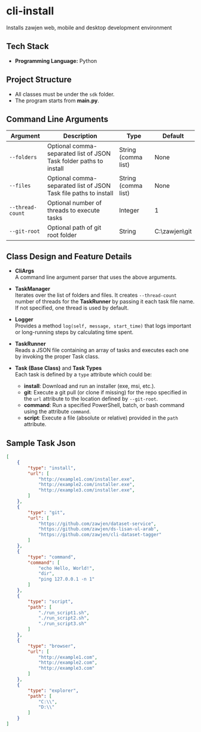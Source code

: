 # cli-install
Installs zawjen web, mobile and desktop development environment

## Tech Stack
- **Programming Language:** Python

## Project Structure
- All classes must be under the `sdk` folder.
- The program starts from **main.py**.

## Command Line Arguments

| Argument         | Description                                                        | Type                | Default       |
| ---------------- | ------------------------------------------------------------------ | ------------------- | ------------- |
| `--folders`      | Optional comma-separated list of JSON Task folder paths to install | String (comma list) | None          |
| `--files`        | Optional comma-separated list of JSON Task file paths to install   | String (comma list) | None          |
| `--thread-count` | Optional number of threads to execute tasks                        | Integer             | 1             |
| `--git-root`     | Optional path of git root folder                                   | String              | C:\zawjen\git |

## Class Design and Feature Details 

- **CliArgs**  
  A command line argument parser that uses the above arguments.

- **TaskManager**  
  Iterates over the list of folders and files. It creates `--thread-count` number of threads for the **TaskRunner** by passing it each task file name. If not specified, one thread is used by default.

- **Logger**  
  Provides a method `log(self, message, start_time)` that logs important or long-running steps by calculating time spent.

- **TaskRunner**  
  Reads a JSON file containing an array of tasks and executes each one by invoking the proper Task class.

- **Task (Base Class)** and **Task Types**  
  Each task is defined by a `type` attribute which could be:  
  - **install**: Download and run an installer (exe, msi, etc.).  
  - **git**: Execute a git pull (or clone if missing) for the repo specified in the `url` attribute to the location defined by `--git-root`.  
  - **command**: Run a specified PowerShell, batch, or bash command using the attribute `command`.  
  - **script**: Execute a file (absolute or relative) provided in the `path` attribute.

## Sample Task Json

```json
[
    {
        "type": "install",
        "url": [
            "http://example1.com/installer.exe",
            "http://example2.com/installer.exe",
            "http://example3.com/installer.exe",
        ]
    },
    {
        "type": "git",
        "url": [
            "https://github.com/zawjen/dataset-service",
            "https://github.com/zawjen/ds-lisan-ul-arab",
            "https://github.com/zawjen/cli-dataset-tagger"
        ]
    },
    {
        "type": "command",
        "command": [
            "echo Hello, World!",
            "dir",
            "ping 127.0.0.1 -n 1"
        ]
    },
    {
        "type": "script",
        "path": [
            "./run_script1.sh",
            "./run_script2.sh",
            "./run_script3.sh"
        ]
    },
    {
        "type": "browser",
        "url": [
            "http://example1.com",
            "http://example2.com",
            "http://example3.com"
        ]
    },
    {
        "type": "explorer",
        "path": [
            "C:\\",
            "D:\\"
        ]
    }
]
  ```